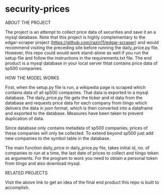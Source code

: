 # security-prices

ABOUT THE PROJECT

The project is an attempt to collect price data of securities and save it an a mysql database. Note that this project is highly complementary to the edgar-scraper project (https://github.com/razin11/edgar-scraper) and would recommend visiting the preceding site before running the daily_price.py file. However, this repo could would work stand-alone as well if you run the setup file and follow the instructions in the requirements.txt file. The end product is a mysql database in your local server thtat contains price data of sp500 companies. 

HOW THE MODEL WORKS

First, when the setup.py file is run, a wikipedia page is scraped which contains data of all sp500 companies. That data is exported to a mysql database. The daily_price.py file gets the ticker and id data from the database and requests price data for each company from tiingo which delivers the data in json format, which is then converted into a dataframe and exported to the database. Measures have been taken to prevent duplication of data. 

Since database only contains metadata of sp500 companies, prices of these companies will only be collected. To extend beyond sp500 just add new companies to the symbol table in the database. 

The main function daily_price in daily_price.py file, takes initial id, no. of companies to run at a time, the last date of prices to collect and tiingo token as arguments. For the program to work you need to obtain a personal token from tiingo and also download mysql.

RELATED PROJECTS

Visit the above link to get an idea of the final end product this repo is built to accomplish. 
